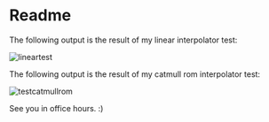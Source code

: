 # Readme
The following output is the result of my linear interpolator test:

![lineartest](https://user-images.githubusercontent.com/64821062/135698942-a8d230cd-8e0a-40d0-a63d-090156cbdbb4.png)

The following output is the result of my catmull rom interpolator test:

![testcatmullrom](https://user-images.githubusercontent.com/64821062/135698943-42394180-4db2-4929-bb6a-8836ed125d49.png)

See you in office hours. :) 
